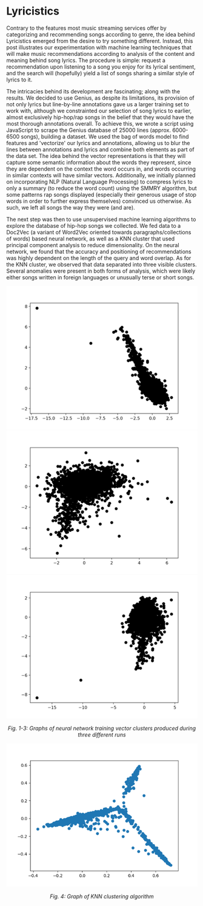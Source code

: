 # Lyricistics
Contrary to the features most music streaming services offer by categorizing and recommending songs according to genre, the idea behind Lyricistics emerged from the desire to try something different. Instead, this post illustrates our experimentation with machine learning techniques that will make music recommendations according to analysis of the content and meaning behind song lyrics. The procedure is simple: request a recommendation upon listening to a song you enjoy for its lyrical sentiment, and the search will (hopefully) yield a list of songs sharing a similar style of lyrics to it.

The intricacies behind its development are fascinating; along with the results. We decided to use Genius, as despite its limitations, its provision of not only lyrics but line-by-line annotations gave us a larger training set to work with, although we constrainted our selection of song lyrics to earlier, almost exclusively hip-hop/rap songs in the belief that they would have the most thorough annotations overall. To achieve this, we wrote a script using JavaScript to scrape the Genius database of 25000 lines (approx. 6000-6500 songs), building a dataset. We used the bag of words model to find features and 'vectorize' our lyrics and annotations, allowing us to blur the lines between annotations and lyrics and combine both elements as part of the data set. The idea behind the vector representations is that they will capture some semantic information about the words they represent, since they are dependent on the context the word occurs in, and words occurring in similar contexts will have similar vectors. Additionally, we initially planned on incorporating NLP (Natural Language Processing) to compress lyrics to only a summary (to reduce the word count) using the SMMRY algorithm, but some patterns rap songs displayed (especially their generous usage of stop words in order to further express themselves) convinced us otherwise. As such, we left all songs the way they were (and are).

The next step was then to use unsupervised machine learning algorithms to explore the database of hip-hop songs we collected. We fed data to a Doc2Vec (a variant of Word2Vec oriented towards paragraphs/collections of words) based neural network, as well as a KNN cluster that used principal component analysis to reduce dimensionality. On the neural network, we found that the accuracy and positioning of recommendations was highly dependent on the length of the query and word overlap. As for the KNN cluster, we observed that data separated into three visible clusters. Several anomalies were present in both forms of analysis, which were likely either songs written in foreign languages or unusually terse or short songs.

![NN graph 1](Figure_1.png)
![NN graph 2](Figure_2.png)
![NN graph 3](Figure_3.png)
<p align="center"><i>Fig. 1-3: Graphs of neural network training vector clusters produced during three different runs</i></p>

![KNN graph](Figure_4.png)
<p align="center"><i>Fig. 4: Graph of KNN clustering algorithm</i></p>
